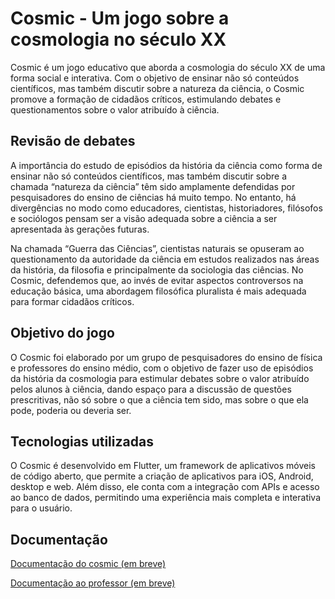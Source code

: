 
# Cosmic - Um jogo sobre a cosmologia no século XX

Cosmic é um jogo educativo que aborda a cosmologia do século XX de uma forma social e interativa. Com o objetivo de ensinar não só conteúdos científicos, mas também discutir sobre a natureza da ciência, o Cosmic promove a formação de cidadãos críticos, estimulando debates e questionamentos sobre o valor atribuído à ciência.

## Revisão de debates
A importância do estudo de episódios da história da ciência como forma de ensinar não só conteúdos científicos, mas também discutir sobre a chamada “natureza da ciência” têm sido amplamente defendidas por pesquisadores do ensino de ciências há muito tempo. No entanto, há divergências no modo como educadores, cientistas, historiadores, filósofos e sociólogos pensam ser a visão adequada sobre a ciência a ser apresentada às gerações futuras.

Na chamada “Guerra das Ciências”, cientistas naturais se opuseram ao questionamento da autoridade da ciência em estudos realizados nas áreas da história, da filosofia e principalmente da sociologia das ciências. No Cosmic, defendemos que, ao invés de evitar aspectos controversos na educação básica, uma abordagem filosófica pluralista é mais adequada para formar cidadãos críticos.

## Objetivo do jogo
O Cosmic foi elaborado por um grupo de pesquisadores do ensino de física e professores do ensino médio, com o objetivo de fazer uso de episódios da história da cosmologia para estimular debates sobre o valor atribuído pelos alunos à ciência, dando espaço para a discussão de questões prescritivas, não só sobre o que a ciência tem sido, mas sobre o que ela pode, poderia ou deveria ser.

## Tecnologias utilizadas
O Cosmic é desenvolvido em Flutter, um framework de aplicativos móveis de código aberto, que permite a criação de aplicativos para iOS, Android, desktop e web. Além disso, ele conta com a integração com APIs e acesso ao banco de dados, permitindo uma experiência mais completa e interativa para o usuário.




## Documentação

[Documentação do cosmic (em breve)](#)

[Documentação ao professor (em breve)](#)
